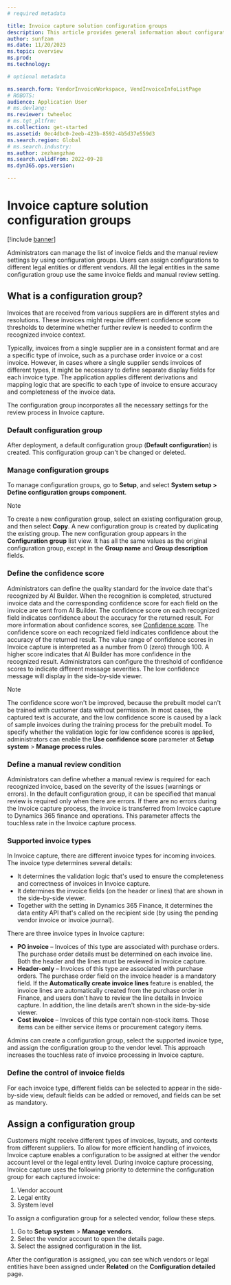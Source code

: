 ```yaml
---
# required metadata

title: Invoice capture solution configuration groups
description: This article provides general information about configuration groups in the Invoice capture solution.
author: sunfzam
ms.date: 11/20/2023
ms.topic: overview
ms.prod: 
ms.technology: 

# optional metadata

ms.search.form: VendorInvoiceWorkspace, VendInvoiceInfoListPage
# ROBOTS: 
audience: Application User
# ms.devlang: 
ms.reviewer: twheeloc
# ms.tgt_pltfrm: 
ms.collection: get-started
ms.assetid: 0ec4dbc0-2eeb-423b-8592-4b5d37e559d3
ms.search.region: Global
# ms.search.industry: 
ms.author: zezhangzhao
ms.search.validFrom: 2022-09-28
ms.dyn365.ops.version: 

---
```


# Invoice capture solution configuration groups

[!include [banner](../includes/banner.md)]

Administrators can manage the list of invoice fields and the manual review settings by using configuration groups. Users can assign configurations to different legal entities or different vendors. All the legal entities in the same configuration group use the same invoice fields and manual review setting.

## What is a configuration group?

Invoices that are received from various suppliers are in different styles and resolutions. These invoices might require different confidence score thresholds to determine whether further review is needed to confirm the recognized invoice context.

Typically, invoices from a single supplier are in a consistent format and are a specific type of invoice, such as a purchase order invoice or a cost invoice. However, in cases where a single supplier sends invoices of different types, it might be necessary to define separate display fields for each invoice type. The application applies different derivations and mapping logic that are specific to each type of invoice to ensure accuracy and completeness of the invoice data.


The configuration group incorporates all the necessary settings for the review process in Invoice capture.

### Default configuration group

After deployment, a default configuration group (**Default configuration**) is created. This configuration group can't be changed or deleted.

### Manage configuration groups

To manage configuration groups, go to **Setup**, and select **System setup \> Define configuration groups component**.

> [!NOTE]
> To create a new configuration group, select an existing configuration group, and then select **Copy**. A new configuration group is created by duplicating the existing group. The new configuration group appears in the **Configuration group** list view. It has all the same values as the original configuration group, except in the **Group name** and **Group description** fields.

### Define the confidence score

Administrators can define the quality standard for the invoice date that's recognized by AI Builder. When the recognition is completed, structured invoice data and the corresponding confidence score for each field on the invoice are sent from AI Builder. The confidence score on each recognized field indicates confidence about the accuracy for the returned result. For more information about confidence scores, see [Confidence score](/azure/applied-ai-services/form-recognizer/concept-accuracy-confidence). The confidence score on each recognized field indicates confidence about the accuracy of the returned result. The value range of confidence scores in Invoice capture is interpreted as a number from 0 (zero) through 100. A higher score indicates that AI Builder has more confidence in the recognized result. Administrators can configure the threshold of confidence scores to indicate different message severities. The low confidence message will display in the side-by-side viewer. 

> [!NOTE]
> The confidence score won't be improved, because the prebuilt model can't be trained with customer data without permission. In most cases, the captured text is accurate, and the low confidence score is caused by a lack of sample invoices during the training process for the prebuilt model. To specify whether the validation logic for low confidence scores is applied, administrators can enable the **Use confidence score** parameter at **Setup system** \> **Manage process rules**.

### Define a manual review condition

Administrators can define whether a manual review is required for each recognized invoice, based on the severity of the issues (warnings or errors). In the default configuration group, it can be specified that manual review is required only when there are errors. If there are no errors during the Invoice capture process, the invoice is transferred from Invoice capture to Dynamics 365 finance and operations. This parameter affects the touchless rate in the Invoice capture process.


### Supported invoice types

In Invoice capture, there are different invoice types for incoming invoices. The invoice type determines several details:

- It determines the validation logic that's used to ensure the completeness and correctness of invoices in Invoice capture.
- It determines the invoice fields (on the header or lines) that are shown in the side-by-side viewer.
- Together with the setting in Dynamics 365 Finance, it determines the data entity API that's called on the recipient side (by using the pending vendor invoice or invoice journal).

There are three invoice types in Invoice capture:

- **PO invoice** – Invoices of this type are associated with purchase orders. The purchase order details must be determined on each invoice line. Both the header and the lines must be reviewed in Invoice capture.
- **Header-only** – Invoices of this type are associated with purchase orders. The purchase order field on the invoice header is a mandatory field. If the **Automatically create invoice lines** feature is enabled, the invoice lines are automatically created from the purchase order in Finance, and users don't have to review the line details in Invoice capture. In addition, the line details aren't shown in the side-by-side viewer.
- **Cost invoice** – Invoices of this type contain non-stock items. Those items can be either service items or procurement category items.

Admins can create a configuration group, select the supported invoice type, and assign the configuration group to the vendor level. This approach increases the touchless rate of invoice processing in Invoice capture.

### Define the control of invoice fields

For each invoice type, different fields can be selected to appear in the side-by-side view, default fields can be added or removed, and fields can be set as mandatory.

## Assign a configuration group

Customers might receive different types of invoices, layouts, and contexts from different suppliers. To allow for more efficient handling of invoices, Invoice capture enables a configuration to be assigned at either the vendor account level or the legal entity level. During invoice capture processing, Invoice capture uses the following priority to determine the configuration group for each captured invoice:

1. Vendor account
2. Legal entity
3. System level

To assign a configuration group for a selected vendor, follow these steps.

1. Go to **Setup system** \> **Manage vendors**.
2. Select the vendor account to open the details page.
3. Select the assigned configuration in the list.

After the configuration is assigned, you can see which vendors or legal entities have been assigned under **Related** on the **Configuration detailed** page. 
